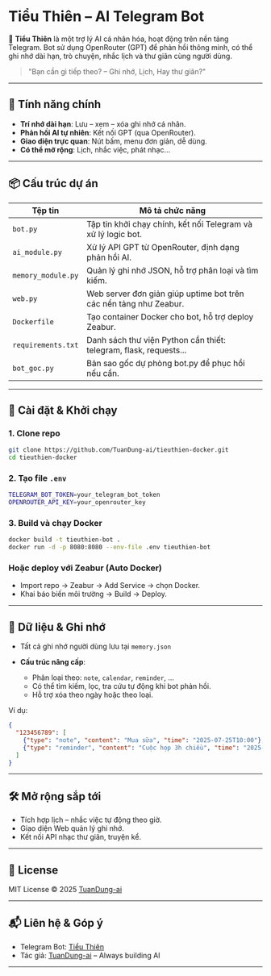 # Tiểu Thiên – AI Telegram Bot

🤖 **Tiểu Thiên** là một trợ lý AI cá nhân hóa, hoạt động trên nền tảng Telegram. Bot sử dụng OpenRouter (GPT) để phản hồi thông minh, có thể ghi nhớ dài hạn, trò chuyện, nhắc lịch và thư giãn cùng người dùng.

> "Bạn cần gì tiếp theo? – Ghi nhớ, Lịch, Hay thư giãn?"

---

## 🌟 Tính năng chính

* **Trí nhớ dài hạn**: Lưu – xem – xóa ghi nhớ cá nhân.
* **Phản hồi AI tự nhiên**: Kết nối GPT (qua OpenRouter).
* **Giao diện trực quan**: Nút bấm, menu đơn giản, dễ dùng.
* **Có thể mở rộng**: Lịch, nhắc việc, phát nhạc…

---

## 📦 Cấu trúc dự án

| Tệp tin            | Mô tả chức năng                                                   |
| ------------------ | ----------------------------------------------------------------- |
| `bot.py`           | Tập tin khởi chạy chính, kết nối Telegram và xử lý logic bot.     |
| `ai_module.py`     | Xử lý API GPT từ OpenRouter, định dạng phản hồi AI.               |
| `memory_module.py` | Quản lý ghi nhớ JSON, hỗ trợ phân loại và tìm kiếm.               |
| `web.py`           | Web server đơn giản giúp uptime bot trên các nền tảng như Zeabur. |
| `Dockerfile`       | Tạo container Docker cho bot, hỗ trợ deploy Zeabur.               |
| `requirements.txt` | Danh sách thư viện Python cần thiết: telegram, flask, requests... |
| `bot_goc.py`       | Bản sao gốc dự phòng bot.py để phục hồi nếu cần.                  |

---

## 🚀 Cài đặt & Khởi chạy

### 1. Clone repo

```bash
git clone https://github.com/TuanDung-ai/tieuthien-docker.git
cd tieuthien-docker
```

### 2. Tạo file `.env`

```bash
TELEGRAM_BOT_TOKEN=your_telegram_bot_token
OPENROUTER_API_KEY=your_openrouter_key
```

### 3. Build và chạy Docker

```bash
docker build -t tieuthien-bot .
docker run -d -p 8080:8080 --env-file .env tieuthien-bot
```

### Hoặc deploy với Zeabur (Auto Docker)

* Import repo → Zeabur → Add Service → chọn Docker.
* Khai báo biến môi trường → Build → Deploy.

---

## 📂 Dữ liệu & Ghi nhớ

* Tất cả ghi nhớ người dùng lưu tại `memory.json`
* **Cấu trúc nâng cấp**:

  * Phân loại theo: `note`, `calendar`, `reminder`, ...
  * Có thể tìm kiếm, lọc, tra cứu tự động khi bot phản hồi.
  * Hỗ trợ xóa theo ngày hoặc theo loại.

Ví dụ:

```json
{
  "123456789": [
    {"type": "note", "content": "Mua sữa", "time": "2025-07-25T10:00"},
    {"type": "reminder", "content": "Cuộc họp 3h chiều", "time": "2025-07-25T09:00"}
  ]
}
```

---

## 🛠️ Mở rộng sắp tới

* Tích hợp lịch – nhắc việc tự động theo giờ.
* Giao diện Web quản lý ghi nhớ.
* Kết nối API nhạc thư giãn, truyện kể.

---

## 📜 License

MIT License © 2025 [TuanDung-ai](https://github.com/TuanDung-ai)

---

## 📬 Liên hệ & Góp ý

* Telegram Bot: [Tiểu Thiên](https://t.me/your_bot_link)
* Tác giả: [TuanDung-ai](https://github.com/TuanDung-ai) – Always building AI

---
